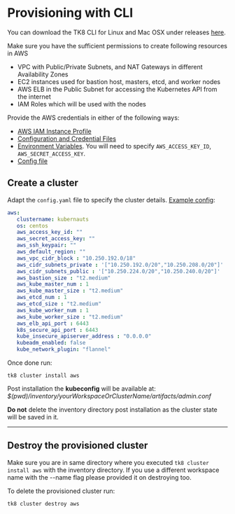 # Provisioning with CLI

You can download the TK8 CLI for Linux and Mac OSX under releases [here](https://github.com/kubernauts/tk8/releases).

Make sure you have the sufficient permissions to create following resources in AWS

* VPC with Public/Private Subnets, and NAT Gateways in different Availability Zones
* EC2 instances used for bastion host, masters, etcd, and worker nodes
* AWS ELB in the Public Subnet for accessing the Kubernetes API from the internet
* IAM Roles which will be used with the nodes

Provide the AWS credentials in either of the following ways:

* [AWS IAM Instance Profile](https://docs.aws.amazon.com/codedeploy/latest/userguide/getting-started-create-iam-instance-profile.html)
* [Configuration and Credential Files](https://docs.aws.amazon.com/cli/latest/userguide/cli-config-files.html)
* [Environment Variables](https://docs.aws.amazon.com/cli/latest/userguide/cli-environment.html). You will need to specify `AWS_ACCESS_KEY_ID`, `AWS_SECRET_ACCESS_KEY`.
* [Config file](https://raw.githubusercontent.com/kubernauts/tk8/master/config.yaml.example)

## Create a cluster

Adapt the `config.yaml` file to specify the cluster details. [Example config](https://raw.githubusercontent.com/kubernauts/tk8/master/config.yaml.example):

```yaml
aws:
   clustername: kubernauts
   os: centos
   aws_access_key_id: ""
   aws_secret_access_key: ""
   aws_ssh_keypair: ""
   aws_default_region: ""
   aws_vpc_cidr_block : "10.250.192.0/18"
   aws_cidr_subnets_private : '["10.250.192.0/20","10.250.208.0/20"]'
   aws_cidr_subnets_public : '["10.250.224.0/20","10.250.240.0/20"]'
   aws_bastion_size : "t2.medium"
   aws_kube_master_num : 1
   aws_kube_master_size : "t2.medium"
   aws_etcd_num : 1
   aws_etcd_size : "t2.medium"
   aws_kube_worker_num : 1
   aws_kube_worker_size : "t2.medium"
   aws_elb_api_port : 6443
   k8s_secure_api_port : 6443
   kube_insecure_apiserver_address : "0.0.0.0"
   kubeadm_enabled: false
   kube_network_plugin: "flannel"
```

Once done run:

```shell
tk8 cluster install aws
```

Post installation the **kubeconfig** will be available at: _$(pwd)/inventory/*yourWorkspaceOrClusterName*/artifacts/admin.conf_

**Do not** delete the inventory directory post installation as the cluster state will be saved in it.

---

## Destroy the provisioned cluster

Make sure you are in same directory where you executed `tk8 cluster install aws` with the inventory directory.
If you use a different workspace name with the --name flag please provided it on destroying too.

To delete the provisioned cluster run:

```shell
tk8 cluster destroy aws
```
